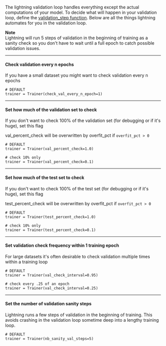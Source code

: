 The lightning validation loop handles everything except the actual computations of your model. To decide what will happen in your validation loop, define the [validation_step function](https://williamfalcon.github.io/pytorch-lightning/LightningModule/RequiredTrainerInterface/#validation_step).
Below are all the things lightning automates for you in the validation loop.

**Note**   
Lightning will run 5 steps of validation in the beginning of training as a sanity check so you don't have to wait until a full epoch to catch possible validation issues.




---
#### Check validation every n epochs
If you have a small dataset you might want to check validation every n epochs
``` {.python}
# DEFAULT
trainer = Trainer(check_val_every_n_epoch=1)
```

---
#### Set how much of the validation set to check 
If you don't want to check 100% of the validation set (for debugging or if it's huge), set this flag

val_percent_check will be overwritten by overfit_pct if `overfit_pct > 0`

``` {.python}
# DEFAULT
trainer = Trainer(val_percent_check=1.0)

# check 10% only
trainer = Trainer(val_percent_check=0.1)
```

---
#### Set how much of the test set to check 
If you don't want to check 100% of the test set (for debugging or if it's huge), set this flag

test_percent_check will be overwritten by overfit_pct if `overfit_pct > 0`

``` {.python}
# DEFAULT
trainer = Trainer(test_percent_check=1.0)

# check 10% only
trainer = Trainer(test_percent_check=0.1)
```

---
####  Set validation check frequency within 1 training epoch
For large datasets it's often desirable to check validation multiple times within a training loop
``` {.python}
# DEFAULT
trainer = Trainer(val_check_interval=0.95)

# check every .25 of an epoch 
trainer = Trainer(val_check_interval=0.25)
```

---
####  Set the number of validation sanity steps
Lightning runs a few steps of validation in the beginning of training. This avoids crashing in the validation loop sometime deep into a lengthy training loop.
``` {.python}
# DEFAULT
trainer = Trainer(nb_sanity_val_steps=5)
```